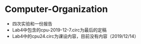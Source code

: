 # Computer-Organization
* 四次实验和一份报告
* Lab4中包含的cpu-2019-12-7.circ为最后的定稿
* Lab4中的cpu24.circ为课设内容，目前没有内容（2019/12/14）

